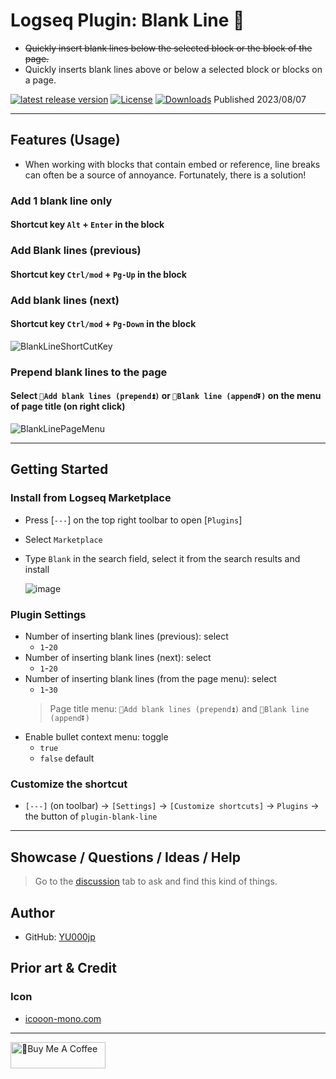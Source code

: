 # Logseq Plugin: Blank Line 🦢

- ~~Quickly insert blank lines below the selected block or the block of the page.~~
- Quickly inserts blank lines above or below a selected block or blocks on a page.

[![latest release version](https://img.shields.io/github/v/release/YU000jp/logseq-plugin-blank-line)](https://github.com/YU000jp/logseq-plugin-blank-line/releases)
[![License](https://img.shields.io/github/license/YU000jp/logseq-plugin-blank-line?color=blue)](https://github.com/YU000jp/logseq-plugin-blank-line/LICENSE)
[![Downloads](https://img.shields.io/github/downloads/YU000jp/logseq-plugin-blank-line/total.svg)](https://github.com/YU000jp/logseq-plugin-blank-line/releases)
 Published 2023/08/07

---

## Features (Usage)

- When working with blocks that contain embed or reference, line breaks can often be a source of annoyance. Fortunately, there is a solution!

### Add 1 blank line only

#### Shortcut key `Alt` + `Enter` in the block

### Add Blank lines (previous)

#### Shortcut key `Ctrl/mod` + `Pg-Up` in the block

### Add blank lines (next)

#### Shortcut key `Ctrl/mod` + `Pg-Down` in the block

![BlankLineShortCutKey](https://github.com/YU000jp/logseq-plugin-blank-line/assets/111847207/e3841dda-f8b1-463a-af3c-81bc54d44982)

### Prepend blank lines to the page

#### Select `🦢Add blank lines (prepend⏫)` or `🦢Blank line (append⏬)` on the menu of page title (on right click)

![BlankLinePageMenu](https://github.com/YU000jp/logseq-plugin-blank-line/assets/111847207/c74c9dac-4e07-45e2-9001-db52b055da21)

---

## Getting Started

### Install from Logseq Marketplace

- Press [`---`] on the top right toolbar to open [`Plugins`]
- Select `Marketplace`
- Type `Blank` in the search field, select it from the search results and install

  ![image](https://github.com/YU000jp/logseq-plugin-blank-line/assets/111847207/668cace9-8da2-4b90-91f7-4353f073c911)

### Plugin Settings

- Number of inserting blank lines (previous): select
  - `1`-`20`
- Number of inserting blank lines (next): select
  - `1`-`20`
- Number of inserting blank lines (from the page menu): select
  - `1`-`30`
  > Page title menu: `🦢Add blank lines (prepend⏫)` and `🦢Blank line (append⏬)`
- Enable bullet context menu: toggle
  - `true`
  - `false` default

### Customize the shortcut

- `[---]` (on toolbar) -> `[Settings]` -> `[Customize shortcuts]` -> `Plugins` -> the button of `plugin-blank-line`

---

## Showcase / Questions / Ideas / Help

> Go to the [discussion](https://github.com/YU000jp/logseq-plugin-blank-line/discussions) tab to ask and find this kind of things.

## Author

- GitHub: [YU000jp](https://github.com/YU000jp)

## Prior art & Credit

### Icon

- [icooon-mono.com](https://icooon-mono.com/14658-%e3%82%b9%e3%83%af%e3%83%b3%e3%83%9c%e3%83%bc%e3%83%88%e3%81%ae%e7%84%a1%e6%96%99%e3%82%a4%e3%83%a9%e3%82%b9%e3%83%883/)

---

<a href="https://www.buymeacoffee.com/yu000japan" target="_blank"><img src="https://cdn.buymeacoffee.com/buttons/v2/default-violet.png" alt="🍌Buy Me A Coffee" style="height: 42px;width: 152px" ></a>
